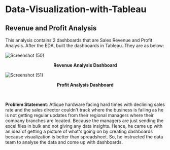 # Data-Visualization-with-Tableau

<b>Revenue and Profit Analysis</b>
-----
This analysis contains 2 dashboards that are Sales Revenue and Profit Analysis. After the EDA, built the dashboards in Tableau. They are as below:

![Screenshot (50)](https://user-images.githubusercontent.com/73438376/138497949-ee48196b-5733-45d1-b36e-2662b9c02ff6.png)
<p align="center"><b>Revenue Analysis Dashboard</b></p>

![Screenshot (51)](https://user-images.githubusercontent.com/73438376/138498481-2f1246da-a871-434e-a819-8182ea8654c9.png)
<p align="center"><b>Profit Analysis Dashboard</b></p><br/>

<b>Problem Statement</b>: Atlique hardware facing hard times with declining sales rate and the sales director couldn't track where the business is failing as he is not getting regular updates from their regional managers where their company branches are located. Because the managers are just sending the excel files in bulk and not giving any data insights. Hence, he came up with an idea of getting a picture of what's going on by creating dashboards because visualization is better than spreadsheet. So, he instructed the data team to analyse the data and come up with dashboards.
